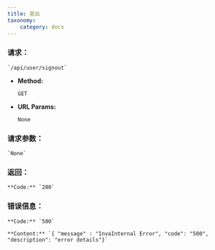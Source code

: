 ```yaml
---
title: 登出
taxonomy:
    category: docs
---
```


### 请求：

    `/api/user/signout`

* **Method:**

    `GET`

* **URL Params:**

    `None`

### 请求参数：

	`None`

### 返回：

	**Code:** `200`

### 错误信息：

	**Code:** `500`
  	
  	**Content:** `{ "message" : "InvaInternal Error", "code": "500", "description": "error details"}`